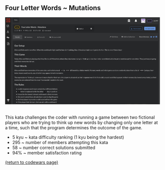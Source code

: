 ## Four Letter Words ~ Mutations
<img src="images/mutations_screen_shot.png?raw=true"/>
<br>
<br> 

This kata challenges the coder with running a game between two fictional players who are trying to think up new words by changing only one letter at a time, such that the program determines the outcome of the game.
<br>
* 5 kyu ~ kata difficulty ranking (1 kyu being the hardest)
* 295 ~ number of members attempting this kata
* 58 ~ number correct solutions submitted
* 94% ~ member satisfaction rating


<a href="https://rowcased.github.io/alternate_page.html#creator">(return to codewars page)</a>
